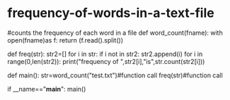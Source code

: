 # frequency-of-words-in-a-text-file
#counts the frequency of each word in a file
def word_count(fname):
  with open(fname)as f:
     return (f.read().split())
  
 def freq(str):
  str2=[]
   for i in str:
       if i not in str2:
           str2.append(i)
   for i in range(0,len(str2)):
       print("frequency of ",str2[i],"is",str.count(str2[i]))
       
       
 def main():
    str=word_count("test.txt")#function call
    freq(str)#function call
    
  if __name=="__main__":
      main()
      
      
